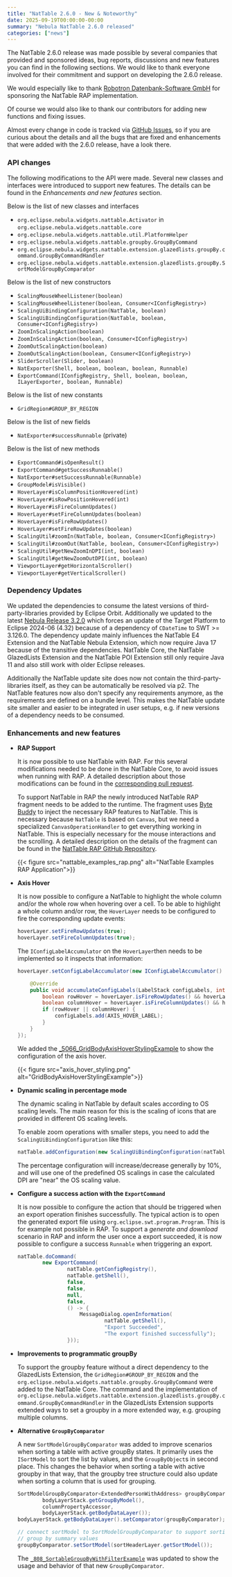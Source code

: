 ```yaml
---
title: "NatTable 2.6.0 - New & Noteworthy"
date: 2025-09-19T00:00:00-00:00
summary: "Nebula NatTable 2.6.0 released"
categories: ["news"]
---
```


The NatTable 2.6.0 release was made possible by several companies that provided and sponsored ideas, bug reports, discussions and new features you can find in the following sections. We would like to thank everyone involved for their commitment and support on developing the 2.6.0 release.

We would especially like to thank [Robotron Datenbank-Software GmbH](https://www.robotron.de/) for sponsoring the NatTable RAP implementation.

Of course we would also like to thank our contributors for adding new functions and fixing issues.

Almost every change in code is tracked via [GitHub Issues](https://github.com/eclipse-nattable/nattable/milestone/5?closed=1), so if you are curious about the details and all the bugs that are fixed and enhancements that were added with the 2.6.0 release, have a look there.

### API changes

The following modifications to the API were made. Several new classes and interfaces were introduced to support new features. The details can be found in the _Enhancements and new features_ section.

Below is the list of new classes and interfaces

* `org.eclipse.nebula.widgets.nattable.Activator` in `org.eclipse.nebula.widgets.nattable.core`
* `org.eclipse.nebula.widgets.nattable.util.PlatformHelper`
* `org.eclipse.nebula.widgets.nattable.groupby.GroupByCommand`
* `org.eclipse.nebula.widgets.nattable.extension.glazedlists.groupBy.command.GroupByCommandHandler`
* `org.eclipse.nebula.widgets.nattable.extension.glazedlists.groupBy.SortModelGroupByComparator`

Below is the list of new constructors

* `ScalingMouseWheelListener(boolean)`
* `ScalingMouseWheelListener(boolean, Consumer<IConfigRegistry>)`
* `ScalingUiBindingConfiguration(NatTable, boolean)`
* `ScalingUiBindingConfiguration(NatTable, boolean, Consumer<IConfigRegistry>)`
* `ZoomInScalingAction(boolean)`
* `ZoomInScalingAction(boolean, Consumer<IConfigRegistry>)`
* `ZoomOutScalingAction(boolean)`
* `ZoomOutScalingAction(boolean, Consumer<IConfigRegistry>)`
* `SliderScroller(Slider, boolean)`
* `NatExporter(Shell, boolean, boolean, boolean, Runnable)`
* `ExportCommand(IConfigRegistry, Shell, boolean, boolean, ILayerExporter, boolean, Runnable)`

Below is the list of new constants

* `GridRegion#GROUP_BY_REGION`

Below is the list of new fields

* `NatExporter#successRunnable` (private)

Below is the list of new methods

* `ExportCommand#isOpenResult()`
* `ExportCommand#getSuccessRunnable()`
* `NatExporter#setSuccessRunnable(Runnable)`
* `GroupModel#isVisible()`
* `HoverLayer#isColumnPositionHovered(int)`
* `HoverLayer#isRowPositionHovered(int)`
* `HoverLayer#isFireColumnUpdates()`
* `HoverLayer#setFireColumnUpdates(boolean)`
* `HoverLayer#isFireRowUpdates()`
* `HoverLayer#setFireRowUpdates(boolean)`
* `ScalingUtil#zoomIn(NatTable, boolean, Consumer<IConfigRegistry>)`
* `ScalingUtil#zoomOut(NatTable, boolean, Consumer<IConfigRegistry>)`
* `ScalingUtil#getNewZoomInDPI(int, boolean)`
* `ScalingUtil#getNewZoomOutDPI(int, boolean)`
* `ViewportLayer#getHorizontalScroller()`
* `ViewportLayer#getVerticalScroller()`

### Dependency Updates

We updated the dependencies to consume the latest versions of third-party-libraries provided by Eclipse Orbit. Additionally we updated to the latest [Nebula Release 3.2.0](https://github.com/EclipseNebula/nebula/releases/tag/V3.2.0) which forces an update of the Target Platform to Eclipse 2024-06 (4.32) because of a dependency of `CDateTime` to SWT >= 3.126.0. The dependency update mainly influences the NatTable E4 Extension and the NatTable Nebula Extension, which now require Java 17 because of the transitive dependencies. NatTable Core, the NatTable GlazedLists Extension and the NatTable POI Extension still only require Java 11 and also still work with older Eclipse releases.

Additionally the NatTable update site does now not contain the third-party-libraries itself, as they can be automatically be resolved via p2. The NatTable features now also don't specify any requirements anymore, as the requirements are defined on a bundle level. This makes the NatTable update site smaller and easier to be integrated in user setups, e.g. if new versions of a dependency needs to be consumed.

### Enhancements and new features

*   **RAP Support**  
    
    It is now possible to use NatTable with RAP. For this several modifications needed to be done in the NatTable Core, to avoid issues when running with RAP. A detailed description about those modifications can be found in the [corresponding pull request](https://github.com/eclipse-nattable/nattable/pull/146).

    To support NatTable in RAP the newly introduced NatTable RAP fragment needs to be added to the runtime. The fragment uses [Byte Buddy](https://github.com/raphw/byte-buddy) to inject the necessary RAP features to NatTable. This is necessary because `NatTable` is based on `Canvas`, but we need a specialized `CanvasOperationHandler` to get everything working in NatTable. This is especially necessary for the mouse interactions and the scrolling. A detailed description on the details of the fragment can be found in the [NatTable RAP GitHub Repository](https://github.com/eclipse-nattable/nattable-rap).

    {{< figure src="nattable_examples_rap.png" alt="NatTable Examples RAP Application">}}

*   **Axis Hover**  
    
    It is now possible to configure a NatTable to highlight the whole column and/or the whole row when hovering over a cell. To be able to highlight a whole column and/or row, the `HoverLayer` needs to be configured to fire the corresponding update events:

    ```java
    hoverLayer.setFireRowUpdates(true);
    hoverLayer.setFireColumnUpdates(true);
    ```
    
    The `IConfigLabelAccumulator` on the `HoverLayer`then needs to be implemented so it inspects that information:

    ```java
    hoverLayer.setConfigLabelAccumulator(new IConfigLabelAccumulator() {

        @Override
        public void accumulateConfigLabels(LabelStack configLabels, int columnPosition, int rowPosition) {
            boolean rowHover = hoverLayer.isFireRowUpdates() && hoverLayer.isRowPositionHovered(rowPosition);
            boolean columnHover = hoverLayer.isFireColumnUpdates() && hoverLayer.isColumnPositionHovered(columnPosition);
            if (rowHover || columnHover) {
                configLabels.add(AXIS_HOVER_LABEL);
            }
        }
    });
    ```

    We added the [_5066_GridBodyAxisHoverStylingExample](https://github.com/eclipse-nattable/nattable/blob/master/org.eclipse.nebula.widgets.nattable.examples/src/org/eclipse/nebula/widgets/nattable/examples/_500_Layers/_506_Hover/_5066_GridBodyAxisHoverStylingExample.java) to show the configuration of the axis hover.

    {{< figure src="axis_hover_styling.png" alt="GridBodyAxisHoverStylingExample">}}

* **Dynamic scaling in percentage mode**  

    The dynamic scaling in NatTable by default scales according to OS scaling levels. The main reason for this is the scaling of icons that are provided in different OS scaling levels.

    To enable zoom operations with smaller steps, you need to add the `ScalingUiBindingConfiguration` like this:
    ```java
    natTable.addConfiguration(new ScalingUiBindingConfiguration(natTable, true));
    ```

    The percentage configuration will increase/decrease generally by 10%, and will use one of the predefined OS scalings in case the calculated DPI are "near" the OS scaling value.    

* **Configure a success action with the `ExportCommand`**

    It is now possible to configure the action that should be triggered when an export operation finishes successfully. The typical action is to open the generated export file using `org.eclipse.swt.program.Program`. This is for example not possible in RAP. To support a _generate and download_ scenario in RAP and inform the user once a export succeeded, it is now possible to configure a success `Runnable` when triggering an export.

    ```java
    natTable.doCommand(
            new ExportCommand(
                    natTable.getConfigRegistry(),
                    natTable.getShell(),
                    false,
                    false,
                    null,
                    false,
                    () -> {
                        MessageDialog.openInformation(
                                natTable.getShell(),
                                "Export Succeeded",
                                "The export finished successfully");
                    }));
    ```


* **Improvements to programmatic groupBy**

    To support the groupby feature without a direct dependency to the GlazedLists Extension, the `GridRegion#GROUP_BY_REGION` and the `org.eclipse.nebula.widgets.nattable.groupby.GroupByCommand` were added to the NatTable Core. The command and the implementation of `org.eclipse.nebula.widgets.nattable.extension.glazedlists.groupBy.command.GroupByCommandHandler` in the GlazedLists Extension supports extended ways to set a groupby in a more extended way, e.g. grouping multiple columns.

* **Alternative `GroupByComparator`**

    A new `SortModelGroupByComparator` was added to improve scenarios when sorting a table with active groupBy states. It primarily uses the `ISortModel` to sort the list by values, and the `GroupByObject`s in second place. This changes the behavior when sorting a table with active groupby in that way, that the groupby tree structure could also update when sorting a column that is used for grouping.

    ```java
    SortModelGroupByComparator<ExtendedPersonWithAddress> groupByComparator = new SortModelGroupByComparator<>(
            bodyLayerStack.getGroupByModel(),
            columnPropertyAccessor,
            bodyLayerStack.getBodyDataLayer());
    bodyLayerStack.getBodyDataLayer().setComparator(groupByComparator);

    // connect sortModel to SortModelGroupByComparator to support sorting by
    // group by summary values
    groupByComparator.setSortModel(sortHeaderLayer.getSortModel());
    ```

    The [`_808_SortableGroupByWithFilterExample`](https://github.com/eclipse-nattable/nattable/blob/master/org.eclipse.nebula.widgets.nattable.examples/src/org/eclipse/nebula/widgets/nattable/examples/_800_Integration/_808_SortableGroupByWithFilterExample.java) was updated to show the usage and behavior of that new `GroupByComparator`.
